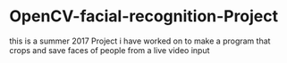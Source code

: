 # OpenCV-facial-recognition-Project
this is a summer 2017 Project i have worked on to make a program that  crops and save faces of people from a live video input 
